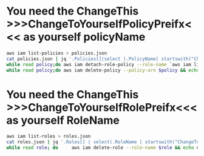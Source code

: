# You need the ChangeThis >>>ChangeToYourselfPolicyPreifx<<< as yourself policyName
```bash
aws iam list-policies > policies.json
cat policies.json | jq '.Policies[]|select (.PolicyName| startswith("ChangeToYourselfPolicyPreifx"))'|jq .Arn|sed 's/\"//g' > delete_policy
while read policy;do aws iam detach-role-policy --role-name `aws iam list-entities-for-policy --policy-arn $policy|jq .PolicyRoles[].RoleName|sed 's/\"//g'` --policy-arn $policy && echo detach $policy;done < delete_policy
while read policy;do aws iam delete-policy --policy-arn $policy && echo delete $policy; done < delete_policy
```

# You need the ChangeThis >>>ChangeToYourselfRolePreifx<<< as yourself RoleName
```bash
aws iam list-roles > roles.json
cat roles.json | jq '.Roles[] | select(.RoleName | startswith("ChangeToYourselfRolePreifx"))'|jq .RoleName|sed 's/\"//g'  > delete_role
while read role; do     aws iam delete-role --role-name $role && echo delete $role; done < delete_role
```
